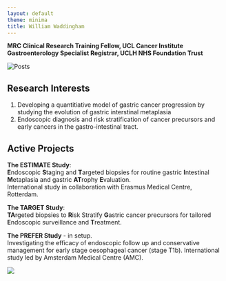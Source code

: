 ```yaml
---
layout: default
theme: minima
title: William Waddingham
---
```

**MRC Clinical Research Training Fellow, UCL Cancer Institute  
Gastroenterology Specialist Registrar, UCLH NHS Foundation Trust**

![Posts](https://github.com/wwaddingham/homepage/posts/)

## Research Interests
1. Developing a quantitiative model of gastric cancer progression by studying the evolution of gastric interstinal metaplasia
2. Endoscopic diagnosis and risk stratification of cancer precursors and early cancers in the gastro-intestinal tract.

## Active Projects
**The ESTIMATE Study**:  
**E**ndoscopic **S**taging and **T**argeted biopsies for routine gastric **I**ntestinal **M**etaplasia and gastric **AT**rophy **E**valuation.  
International study in collaboration with Erasmus Medical Centre, Rotterdam.

**The TARGET Study**:  
**TA**rgeted biopsies to **R**isk Stratify **G**astric cancer precursors for tailored **E**ndoscopic surveillance and **T**reatment.  

**The PREFER Study** - in setup.  
Investigating the efficacy of endoscopic follow up and conservative management for early stage oesophageal cancer (stage T1b). International study led by Amsterdam Medical Centre (AMC).

![](https://wwaddingham.github.io/github-pages-with-jekyll/assets/Slide1.png)
